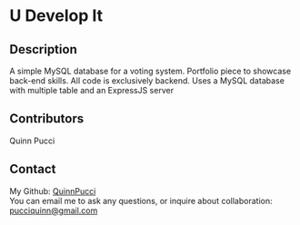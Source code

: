 # U Develop It
  
  ## Description
  A simple MySQL database for a voting system. Portfolio piece to showcase back-end skills.
  All code is exclusively backend. Uses a MySQL database with multiple table and an ExpressJS server

  ## Contributors
  Quinn Pucci
  
  ## Contact
  My Github: [QuinnPucci](https://github.com/QuinnPucci)
  </br>
  You can email me to ask any questions, or inquire about collaboration: pucciquinn@gmail.com
